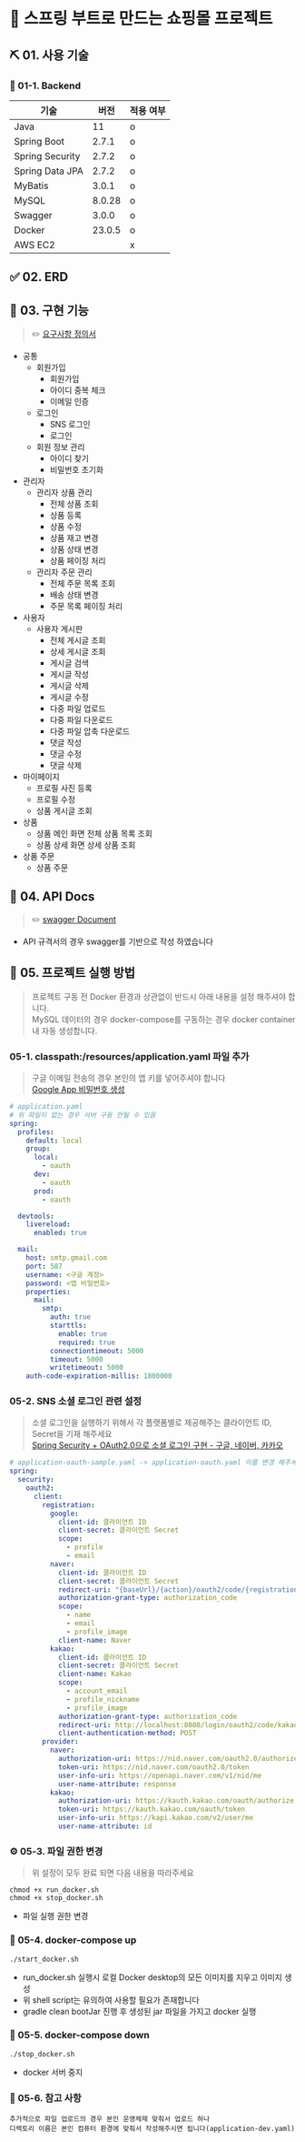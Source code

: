 # 🛒 스프링 부트로 만드는 쇼핑몰 프로젝트

## ⛏ 01. 사용 기술

### 📌 01-1. Backend
| 기술              | 버전    | 적용 여부 |
|-----------------|-------|---|
| Java            | 11    | o |
| Spring Boot     | 2.7.1 | o |
| Spring Security | 2.7.2 | o |
| Spring Data JPA | 2.7.2 | o |
| MyBatis         | 3.0.1 | o |
| MySQL           | 8.0.28 | o |
| Swagger         | 3.0.0 | o |
| Docker          | 23.0.5 | o |
| AWS EC2         |       | x |

## ✅ 02. ERD

## 🎢 03. 구현 기능

> ✏️ [요구사항 정의서](https://docs.google.com/spreadsheets/d/1Wppy4RiBwldQL77RcXoLq9OkdGnVFCzIv5TQO75fZl8/edit?usp=sharing) 

- 공통
  - 회원가입
    - 회원가입
    - 아이디 중복 체크
    - 이메일 인증
  - 로그인
    - SNS 로그인
    - 로그인
  - 회원 정보 관리
    - 아이디 찾기
    - 비밀번호 초기화
- 관리자
  - 관리자 상품 관리
    - 전체 상품 조회
    - 상품 등록
    - 상품 수정
    - 상품 재고 변경
    - 상품 상태 변경
    - 상품 페이징 처리
  - 관리자 주문 관리
    - 전체 주문 목록 조회
    - 배송 상태 변경
    - 주문 목록 페이징 처리
- 사용자
  - 사용자 게시판
    - 전체 게시글 조회
    - 상세 게시글 조회
    - 게시글 검색
    - 게시글 작성
    - 게시글 삭제
    - 게시글 수정
    - 다중 파일 업로드
    - 다중 파일 다운로드
    - 다중 파일 압축 다운로드
    - 댓글 작성
    - 댓글 수정
    - 댓글 삭제
- 마이페이지
  - 프로필 사진 등록
  - 프로필 수정
  - 상품 게시글 조회
- 상품
  - 상품 메인 화면 전체 상품 목록 조회
  - 상품 상세 화면 상세 상품 조회
- 상품 주문
  - 상품 주문

## 📜 04. API Docs

> ✏️ [swagger Document](http://localhost:8080/swagger-ui/index.html)

- API 규격서의 경우 swagger를 기반으로 작성 하였습니다

## 🚀 05. 프로젝트 실행 방법

> 프로젝트 구동 전 Docker 환경과 상관없이 반드시 아래 내용을 설정 해주셔야 합니다.  
> MySQL 데이터의 경우 docker-compose를 구동하는 경우 docker container 내 자동 생성합니다.

### 05-1. classpath:/resources/application.yaml 파일 추가

> 구글 이메일 전송의 경우 본인의 앱 키를 넣어주셔야 합니다  
> [Google App 비밀번호 생성](https://cloudtechflow.com/2023/10/28/%ea%b5%ac%ea%b8%80-%ec%95%b1-%eb%b9%84%eb%b0%80%eb%b2%88%ed%98%b8-%ec%83%9d%ec%84%b1%ed%95%98%ea%b8%b0/)

```yaml
# application.yaml
# 위 파일이 없는 경우 서버 구동 안될 수 있음
spring:
  profiles:
    default: local
    group:
      local:
        - oauth
      dev:
        - oauth
      prod:
        - oauth

  devtools:
    livereload:
      enabled: true

  mail:
    host: smtp.gmail.com
    port: 587
    username: <구글 계정>
    password: <앱 비밀번호>
    properties:
      mail:
        smtp:
          auth: true
          starttls:
            enable: true
            required: true
          connectiontimeout: 5000
          timeout: 5000
          writetimeout: 5000
    auth-code-expiration-millis: 1800000
```

### 05-2. SNS 소셜 로그인 관련 설정

> 소셜 로그인을 실행하기 위해서 각 플랫폼별로 제공해주는 클라이언트 ID, Secret을 기재 해주세요  
> [Spring Security + OAuth2.0으로 소셜 로그인 구현 - 구글, 네이버, 카카오](https://datamoney.tistory.com/333)

```yaml
# application-oauth-sample.yaml -> application-oauth.yaml 이름 변경 해주세요 
spring:
  security:
    oauth2:
      client:
        registration:
          google:
            client-id: 클라이언트 ID
            client-secret: 클라이언트 Secret
            scope:
              - profile
              - email
          naver:
            client-id: 클라이언트 ID
            client-secret: 클라이언트 Secret
            redirect-uri: "{baseUrl}/{action}/oauth2/code/{registrationId}"
            authorization-grant-type: authorization_code
            scope:
              - name
              - email
              - profile_image
            client-name: Naver
          kakao:
            client-id: 클라이언트 ID
            client-secret: 클라이언트 Secret
            client-name: Kakao
            scope:
              - account_email
              - profile_nickname
              - profile_image
            authorization-grant-type: authorization_code
            redirect-uri: http://localhost:8080/login/oauth2/code/kakao
            client-authentication-method: POST
        provider:
          naver:
            authorization-uri: https://nid.naver.com/oauth2.0/authorize
            token-uri: https://nid.naver.com/oauth2.0/token
            user-info-uri: https://openapi.naver.com/v1/nid/me
            user-name-attribute: response
          kakao:
            authorization-uri: https://kauth.kakao.com/oauth/authorize
            token-uri: https://kauth.kakao.com/oauth/token
            user-info-uri: https://kapi.kakao.com/v2/user/me
            user-name-attribute: id
```

### ⚙️ 05-3. 파일 권한 변경

> 위 설정이 모두 완료 되면 다음 내용을 따라주세요

```shell
chmod +x run_docker.sh
chmod +x stop_docker.sh
```

- 파일 실행 권한 변경

### 🐳 05-4. docker-compose up

```shell 
./start_docker.sh
```

- run_docker.sh 실행시 로컬 Docker desktop의 모든 이미지를 지우고 이미지 생성
- 위 shell script는 유의하여 사용할 필요가 존재합니다
- gradle clean bootJar 진행 후 생성된 jar 파일을 가지고 docker 실행

### 🐳 05-5. docker-compose down

```shell
./stop_docker.sh
```

- docker 서버 중지

### 📂 05-6. 참고 사항

```shell
추가적으로 파일 업로드의 경우 본인 운영체제 맞춰서 업로드 하나  
디렉토리 이름은 본인 컴퓨터 환경에 맞춰서 작성해주시면 됩니다(application-dev.yaml)
```
